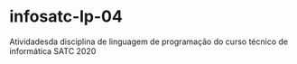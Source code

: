# infosatc-lp-04
Atividadesda disciplina de linguagem de programação do curso técnico de informática SATC 2020
